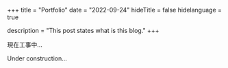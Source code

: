 +++
title = "Portfolio"
date = "2022-09-24"
hideTitle = false
hidelanguage = true

description = "This post states what is this blog."
+++

現在工事中…

Under construction...
